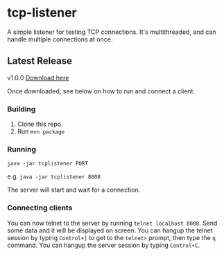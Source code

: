 # tcp-listener

A simple listener for testing TCP connections. It's multithreaded, and can handle multiple connections at once.

## Latest Release

v1.0.0 [Download here](https://github.com/steveswinsburg/tcp-listener/releases/tag/1.0.0)

Once downloaded, see below on how to run and connect a client.

### Building

1. Clone this repo.
2. Run `mvn package`

### Running

`java -jar tcplistener PORT`

e.g. `java -jar tcplistener 8008`

The server will start and wait for a connection.

### Connecting clients

You can now telnet to the server by running `telnet localhost 8008`. Send some data and it will be displayed on screen.
You can hangup the telnet session by typing `Control+]` to get to the `telnet>` prompt, then type the `q` command.
You can hangup the server session by typing `Control+C`.





